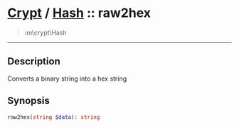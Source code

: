 # [Crypt](crypt.md) / [Hash](crypt-Hash.md) :: raw2hex
 > im\crypt\Hash
____

## Description
Converts a binary string into a hex string

## Synopsis
```php
raw2hex(string $data): string
```
